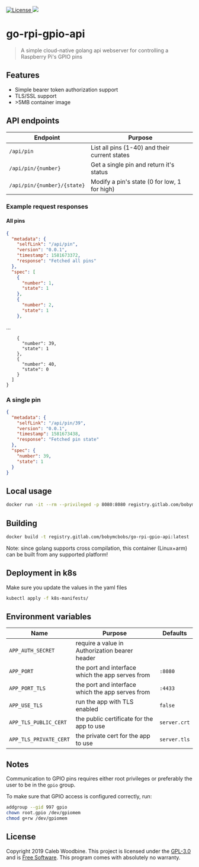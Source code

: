 <a href="http://www.gnu.org/licenses/gpl-3.0.html">
    <img src="https://img.shields.io/badge/License-GPL%20v3-blue.svg" alt="License" />
</a>
<a href="https://gitlab.com/bobymcbobs/go-rpi-gpio-api/releases">
    <img src="https://img.shields.io/badge/version-0.0.1-brightgreen.svg" />
</a>

# go-rpi-gpio-api

> A simple cloud-native golang api webserver for controlling a Raspberry Pi's GPIO pins

## Features
- Simple bearer token authorization support
- TLS/SSL support
- \>5MB container image

## API endpoints
| Endpoint                    | Purpose                                       |
| -                           | -                                             |
| `/api/pin`                  | List all pins (1-40) and their current states |
| `/api/pin/{number}`         | Get a single pin and return it's status       |
| `/api/pin/{number}/{state}` | Modify a pin's state (0 for low, 1 for high)  |

### Example request responses

#### All pins
```json
{
  "metadata": {
    "selfLink": "/api/pin",
    "version": "0.0.1",
    "timestamp": 1581673372,
    "response": "Fetched all pins"
  },
  "spec": [
    {
      "number": 1,
      "state": 1
    },
    {
      "number": 2,
      "state": 1
    },
```
...
```
    {
      "number": 39,
      "state": 1
    },
    {
      "number": 40,
      "state": 0
    }
  ]
}
```

### A single pin
```json
{
  "metadata": {
    "selfLink": "/api/pin/39",
    "version": "0.0.1",
    "timestamp": 1581673438,
    "response": "Fetched pin state"
  },
  "spec": {
    "number": 39,
    "state": 1
  }
}
```

## Local usage
```bash
docker run -it --rm --privileged -p 8080:8080 registry.gitlab.com/bobymcbobs/go-rpi-gpio-api:latest
```

## Building
```bash
docker build -t registry.gitlab.com/bobymcbobs/go-rpi-gpio-api:latest .
```

Note: since golang supports cross compilation, this container (Linux+arm) can be built from any supported platform!

## Deployment in k8s
Make sure you update the values in the yaml files
```bash
kubectl apply -f k8s-manifests/
```

## Environment variables

| Name                   | Purpose                                          | Defaults     |
| -                      | -                                                | -            |
| `APP_AUTH_SECRET`      | require a value in Authorization bearer header   |              |
| `APP_PORT`             | the port and interface which the app serves from | `:8080`      |
| `APP_PORT_TLS`         | the port and interface which the app serves from | `:4433`      |
| `APP_USE_TLS`          | run the app with TLS enabled                     | `false`      |
| `APP_TLS_PUBLIC_CERT`  | the public certificate for the app to use        | `server.crt` |
| `APP_TLS_PRIVATE_CERT` | the private cert for the app to use              | `server.tls` |

## Notes
Communication to GPIO pins requires either root privileges or preferably the user to be in the `gpio` group.

To make sure that GPIO access is configured correctly, run:
```sh
addgroup --gid 997 gpio
chown root.gpio /dev/gpiomem
chmod g+rw /dev/gpiomem
```

## License
Copyright 2019 Caleb Woodbine.
This project is licensed under the [GPL-3.0](http://www.gnu.org/licenses/gpl-3.0.html) and is [Free Software](https://www.gnu.org/philosophy/free-sw.en.html).
This program comes with absolutely no warranty.
